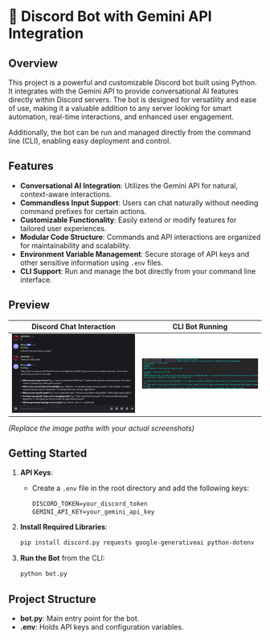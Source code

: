 # 🤖 Discord Bot with Gemini API Integration

## Overview
This project is a powerful and customizable Discord bot built using Python. It integrates with the Gemini API to provide conversational AI features directly within Discord servers. The bot is designed for versatility and ease of use, making it a valuable addition to any server looking for smart automation, real-time interactions, and enhanced user engagement.

Additionally, the bot can be run and managed directly from the command line (CLI), enabling easy deployment and control.

## Features
- **Conversational AI Integration**: Utilizes the Gemini API for natural, context-aware interactions.
- **Commandless Input Support**: Users can chat naturally without needing command prefixes for certain actions.
- **Customizable Functionality**: Easily extend or modify features for tailored user experiences.
- **Modular Code Structure**: Commands and API interactions are organized for maintainability and scalability.
- **Environment Variable Management**: Secure storage of API keys and other sensitive information using `.env` files.
- **CLI Support**: Run and manage the bot directly from your command line interface.

## Preview

| Discord Chat Interaction | CLI Bot Running |
|--------------------------|-----------------|
| ![Discord Chat](ScreenShot_20250520142541.png) | ![CLI Running](ScreenShot_20250520142726.png) |

*(Replace the image paths with your actual screenshots)*

## Getting Started

1. **API Keys**:
    - Create a `.env` file in the root directory and add the following keys:
      ```
      DISCORD_TOKEN=your_discord_token
      GEMINI_API_KEY=your_gemini_api_key
      ```

2. **Install Required Libraries**:
    ```bash
    pip install discord.py requests google-generativeai python-dotenv
    ```

3. **Run the Bot** from the CLI:
    ```bash
    python bot.py
    ```

## Project Structure

- **bot.py**: Main entry point for the bot.
- **.env**: Holds API keys and configuration variables.
